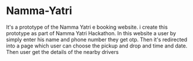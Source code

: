 # Namma-Yatri
It's a prototype of the Namma Yatri e booking website. i create this prototype as part of Namma Yatri Hackathon.
In this website a user by simply enter his name and phone number they get otp.
Then it's redirected into a page which user can choose the pickup and drop and time and date. 
Then user get the details of the nearby drivers

